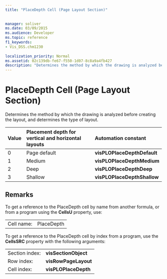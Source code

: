 ```yaml
---
title: "PlaceDepth Cell (Page Layout Section)"
 
 
manager: soliver
ms.date: 03/09/2015
ms.audience: Developer
ms.topic: reference
f1_keywords:
- Vis_DSS.chm1230
 
localization_priority: Normal
ms.assetid: 02c139db-fe67-f550-1d07-8c8a9a4fb427
description: "Determines the method by which the drawing is analyzed before creating the layout, and determines the type of layout."
---
```


# PlaceDepth Cell (Page Layout Section)

Determines the method by which the drawing is analyzed before creating the layout, and determines the type of layout.
  
|**Value**|**Placement depth for vertical and horizontal layouts**|**Automation constant**|
|:-----|:-----|:-----|
| 0  <br/> | Page default  <br/> |**visPLOPlaceDepthDefault** <br/> |
| 1  <br/> | Medium  <br/> |**visPLOPlaceDepthMedium** <br/> |
| 2  <br/> | Deep  <br/> |**visPLOPlaceDepthDeep** <br/> |
| 3  <br/> | Shallow  <br/> |**visPLOPlaceDepthShallow** <br/> |
   
## Remarks

To get a reference to the PlaceDepth cell by name from another formula, or from a program using the **CellsU** property, use: 
  
|||
|:-----|:-----|
| Cell name:  <br/> | PlaceDepth  <br/> |
   
To get a reference to the PlaceDepth cell by index from a program, use the **CellsSRC** property with the following arguments: 
  
|||
|:-----|:-----|
| Section index:  <br/> |**visSectionObject** <br/> |
| Row index:  <br/> |**visRowPageLayout** <br/> |
| Cell index:  <br/> |**visPLOPlaceDepth** <br/> |
   

